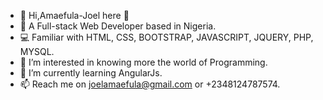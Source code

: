 - 👋 Hi,Amaefula-Joel here 👋
- 👤 A Full-stack Web Developer based in Nigeria.
- 💻 Familiar with HTML, CSS, BOOTSTRAP, JAVASCRIPT, JQUERY, PHP, MYSQL.
- 👀 I’m interested in knowing more the world of Programming.
- 🌱 I’m currently learning AngularJs.
- 📫 Reach me on joelamaefula@gmail.com or +2348124787574.
